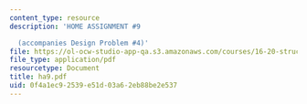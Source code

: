 ```yaml
---
content_type: resource
description: 'HOME ASSIGNMENT #9

  (accompanies Design Problem #4)'
file: https://ol-ocw-studio-app-qa.s3.amazonaws.com/courses/16-20-structural-mechanics-fall-2002/0f4a1ec92539e51d03a62eb88be2e537_ha9.pdf
file_type: application/pdf
resourcetype: Document
title: ha9.pdf
uid: 0f4a1ec9-2539-e51d-03a6-2eb88be2e537
---
```

